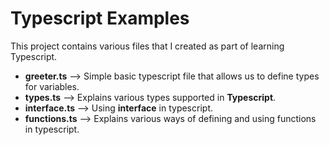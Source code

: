 Typescript Examples
===================

This project contains various files that I created as part of learning Typescript.

- **greeter.ts**   --> Simple basic typescript file that allows us to define types for variables.
- **types.ts**     --> Explains various types supported in **Typescript**.
- **interface.ts** --> Using **interface** in typescript.
- **functions.ts** --> Explains various ways of defining and using functions in typescript.
